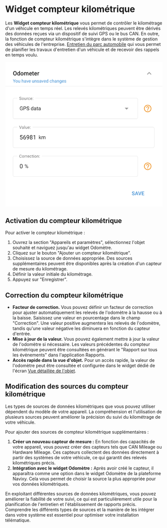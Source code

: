 # Widget compteur kilométrique

Les **Widget compteur kilométrique** vous permet de contrôler le kilométrage d'un véhicule en temps réel. Les relevés kilométriques peuvent être dérivés des données reçues via un dispositif de suivi GPS ou le bus CAN. En outre, la fonction de compteur kilométrique s'intègre dans le système de gestion des véhicules de l'entreprise. [Entretien du parc automobile](../../../guide-de-litilizateur/gestion-du-parc-automobile/maintenance.md) qui vous permet de planifier les travaux d'entretien d'un véhicule et de recevoir des rappels en temps voulu.

![image-20240815-181307.png](../../../guide-de-litilizateur/appareils-et-parametres/localisation-et-mouvement/attachments/image-20240815-181307.png)

## Activation du compteur kilométrique

Pour activer le compteur kilométrique :

1. Ouvrez la section "Appareils et paramètres", sélectionnez l'objet souhaité et naviguez jusqu'au widget Odomètre.
2. Cliquez sur le bouton "Ajouter un compteur kilométrique".
3. Choisissez la source de données appropriée. Des sources supplémentaires peuvent être disponibles après la création d'un capteur de mesure du kilométrage.
4. Définir la valeur initiale du kilométrage.
5. Appuyez sur "Enregistrer".

## Correction du compteur kilométrique

* **Facteur de correction.** Vous pouvez définir un facteur de correction pour ajuster automatiquement les relevés de l'odomètre à la hausse ou à la baisse. Saisissez une valeur en pourcentage dans le champ "Correction". Une valeur positive augmentera les relevés de l'odomètre, tandis qu'une valeur négative les diminuera en fonction du capteur d'entrée.
* **Mise à jour de la valeur.** Vous pouvez également mettre à jour la valeur de l'odomètre si nécessaire. Les valeurs précédentes du compteur kilométrique peuvent être consultées en générant le "Rapport sur tous les événements" dans l'application Rapports.
* **Accès rapide dans la vue d'objet.** Pour un accès rapide, la valeur de l'odomètre peut être consultée et configurée dans le widget dédié de l'écran [Vue détaillée de l'objet](../../suivi-par-gps/liste-des-objets/vue-detaillee-de-lobjet.md).

## Modification des sources du compteur kilométrique

Les types de sources de données kilométriques que vous pouvez utiliser dépendent du modèle de votre appareil. La compréhension et l'utilisation de plusieurs sources peuvent améliorer la précision du suivi du kilométrage de votre véhicule.

Pour ajouter des sources de compteur kilométrique supplémentaires :

1. **Créer un nouveau capteur de mesure :** En fonction des capacités de votre appareil, vous pouvez créer des capteurs tels que CAN Mileage ou Hardware Mileage. Ces capteurs collectent des données directement à partir des systèmes de votre véhicule, ce qui garantit des relevés kilométriques précis.
2. **Intégration avec le widget Odomètre :** Après avoir créé le capteur, il apparaîtra comme une option dans le widget Odomètre de la plateforme Navixy. Cela vous permet de choisir la source la plus appropriée pour vos données kilométriques.

En exploitant différentes sources de données kilométriques, vous pouvez améliorer la fiabilité de votre suivi, ce qui est particulièrement utile pour la planification de l'entretien et l'établissement de rapports précis. Comprendre les différents types de sources et la manière de les intégrer dans votre système est essentiel pour optimiser votre installation télématique.

